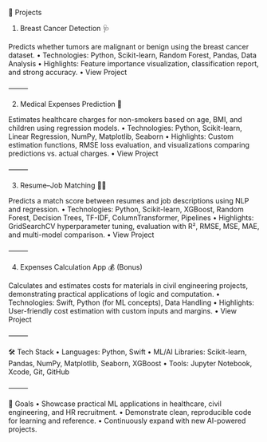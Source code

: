 🚀 Projects

1. Breast Cancer Detection 🩺

Predicts whether tumors are malignant or benign using the breast cancer dataset.
	•	Technologies: Python, Scikit-learn, Random Forest, Pandas, Data Analysis
	•	Highlights: Feature importance visualization, classification report, and strong accuracy.
	•	View Project

⸻

2. Medical Expenses Prediction 💊

Estimates healthcare charges for non-smokers based on age, BMI, and children using regression models.
	•	Technologies: Python, Scikit-learn, Linear Regression, NumPy, Matplotlib, Seaborn
	•	Highlights: Custom estimation functions, RMSE loss evaluation, and visualizations comparing predictions vs. actual charges.
	•	View Project

⸻

3. Resume–Job Matching 📄💼

Predicts a match score between resumes and job descriptions using NLP and regression.
	•	Technologies: Python, Scikit-learn, XGBoost, Random Forest, Decision Trees, TF-IDF, ColumnTransformer, Pipelines
	•	Highlights: GridSearchCV hyperparameter tuning, evaluation with R², RMSE, MSE, MAE, and multi-model comparison.
	•	View Project

⸻

4. Expenses Calculation App 💰 (Bonus)

Calculates and estimates costs for materials in civil engineering projects, demonstrating practical applications of logic and computation.
	•	Technologies: Swift, Python (for ML concepts), Data Handling
	•	Highlights: User-friendly cost estimation with custom inputs and margins.
	•	View Project

⸻

🛠️ Tech Stack
	•	Languages: Python, Swift
	•	ML/AI Libraries: Scikit-learn, Pandas, NumPy, Matplotlib, Seaborn, XGBoost
	•	Tools: Jupyter Notebook, Xcode, Git, GitHub

⸻

🌱 Goals
	•	Showcase practical ML applications in healthcare, civil engineering, and HR recruitment.
	•	Demonstrate clean, reproducible code for learning and reference.
	•	Continuously expand with new AI-powered projects.
